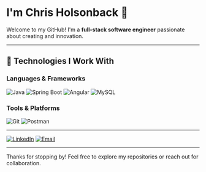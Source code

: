 # I'm Chris Holsonback 👋

Welcome to my GitHub! I'm a **full-stack software engineer** passionate about creating and innovation.

---

## 🧰 Technologies I Work With

### Languages & Frameworks
![Java](https://img.shields.io/badge/Java-ED8B00?style=for-the-badge&logo=java&logoColor=white)
![Spring Boot](https://img.shields.io/badge/Spring%20Boot-6DB33F?style=for-the-badge&logo=springboot&logoColor=white)
![Angular](https://img.shields.io/badge/Angular-DD0031?style=for-the-badge&logo=angular&logoColor=white)
![MySQL](https://img.shields.io/badge/MySQL-4479A1?style=for-the-badge&logo=mysql&logoColor=white)

### Tools & Platforms
![Git](https://img.shields.io/badge/Git-F05032?style=for-the-badge&logo=git&logoColor=white)
![Postman](https://img.shields.io/badge/Postman-FF6C37?style=for-the-badge&logo=postman&logoColor=white)

---


[![LinkedIn](https://img.shields.io/badge/LinkedIn-0A66C2?style=for-the-badge&logo=linkedin&logoColor=white)](https://linkedin.com/in/chris-holsonback)
[![Email](https://img.shields.io/badge/Email-D14836?style=for-the-badge&logo=gmail&logoColor=white)](mailto:chrisholsonback358@gmail.com)

---


Thanks for stopping by! Feel free to explore my repositories or reach out for collaboration.

